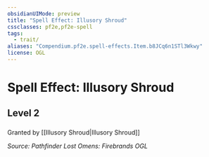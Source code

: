 ```yaml
---
obsidianUIMode: preview
title: "Spell Effect: Illusory Shroud"
cssclasses: pf2e,pf2e-spell
tags:
  - trait/
aliases: "Compendium.pf2e.spell-effects.Item.b8JCq6n1STl3Wkwy"
license: OGL
---
```

# Spell Effect: Illusory Shroud
## Level 2
### 






Granted by [[Illusory Shroud|Illusory Shroud]]

*Source: Pathfinder Lost Omens: Firebrands*
*OGL*